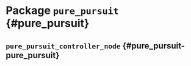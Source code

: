 # Package `pure_pursuit` {#pure_pursuit}

<move-here src='#pure_pursuit-autogenerated'/>


## `pure_pursuit_controller_node` {#pure_pursuit-pure_pursuit}

<move-here src='#pure_pursuit-pure_pursuit_controller_node-autogenerated'/>
